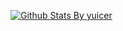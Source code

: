 [![Github Stats By yuicer](https://github-readme-stats.vercel.app/api?username=yuicer&show_icons=true&title_color=0366d6&icon_color=ffc83d&text_color=24292e&bg_color=fff)](https://github.com/anuraghazra/github-readme-stats)